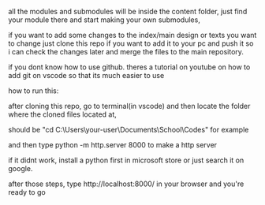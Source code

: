 all the modules and submodules will be inside the content folder, just find your module there and start making your own submodules,

if you want to add some changes to the index/main design or texts you want to change just clone this repo if you want to add it to your pc and push it so i can check the changes later 
and merge the files to the main repository.

if you dont know how to use github. theres a tutorial on youtube on how to add git on vscode so that its much easier to use


how to run this:

after cloning this repo, go to terminal(in vscode) and then locate the folder where the cloned files located at,

should be "cd C:\Users\your-user\Documents\School\Codes" for example

and then type python -m http.server 8000 to make a http server

if it didnt work, install a python first in  microsoft store or just search it on google.

after those steps, type http://localhost:8000/ in your browser and you're ready to go
